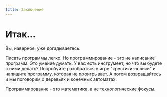 ```yaml
---
title: Заключение
---
```

# Итак...
Вы, наверное, уже догадываетесь. 

Писать программы легко. Но программирование - это не написание программ. Это умение думать. У вас есть инструмент, но что вы будете с ними делать? Попробуйте разобраться в игре "крестики-нолики" и напишите программу, которая не проигрывает. А потом возвращайтесь и мы поговорим о деревьях и конечных автоматах.

Программирование - это математика, а не технологические фокусы.

